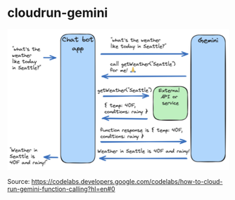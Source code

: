 # cloudrun-gemini

![](imgs/0.png)

Source: https://codelabs.developers.google.com/codelabs/how-to-cloud-run-gemini-function-calling?hl=en#0